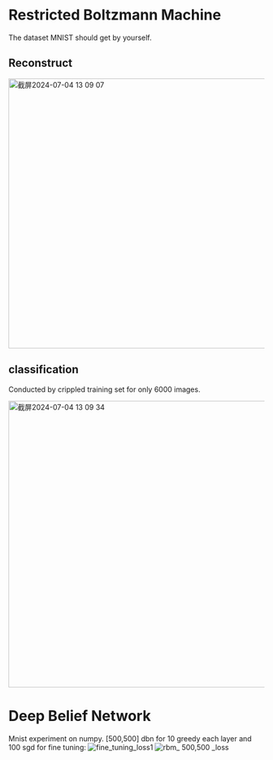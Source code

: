 # Restricted Boltzmann Machine

The dataset MNIST should get by yourself.

## Reconstruct

<img width="530" alt="截屏2024-07-04 13 09 07" src="https://github.com/mumupika/Restricted-Boltzmann-Machine/assets/138651100/d34a1f9b-a5bd-49f3-ad9b-4cf94fed3615">

## classification

Conducted by crippled training set for only 6000 images.

<img width="563" alt="截屏2024-07-04 13 09 34" src="https://github.com/mumupika/Restricted-Boltzmann-Machine/assets/138651100/d9b63258-afcc-48b4-b6b5-67a4e14ebdc6">

# Deep Belief Network
Mnist experiment on numpy. 
[500,500] dbn for 10 greedy each layer and 100 sgd for fine tuning:
![fine_tuning_loss1](https://github.com/mumupika/Restricted-Boltzmann-Machine/assets/138651100/b3a1b53a-763e-4b64-80de-c68045f58e73)
![rbm_ 500,500 _loss](https://github.com/mumupika/Restricted-Boltzmann-Machine/assets/138651100/2de42d8f-e0c5-4e12-869b-f8e5d01ad535)

